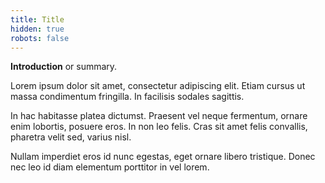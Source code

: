 ```yaml
---
title: Title
hidden: true
robots: false
---
```

**Introduction** or summary.

<!--more-->

Lorem ipsum dolor sit amet, consectetur adipiscing elit. Etiam cursus ut massa condimentum fringilla. In facilisis sodales sagittis.

In hac habitasse platea dictumst. Praesent vel neque fermentum, ornare enim lobortis, posuere eros. In non leo felis. Cras sit amet felis convallis, pharetra velit sed, varius nisl.

Nullam imperdiet eros id nunc egestas, eget ornare libero tristique. Donec nec leo id diam elementum porttitor in vel lorem.
